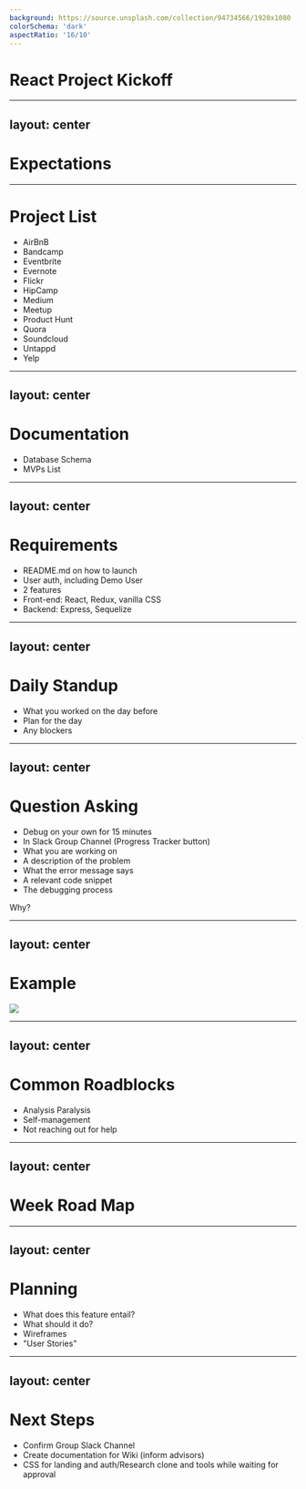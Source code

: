 ```yaml
---
background: https://source.unsplash.com/collection/94734566/1920x1080
colorSchema: 'dark'
aspectRatio: '16/10'
---
```


# React Project Kickoff

---
layout: center
---

# Expectations

---

# Project List

* AirBnB
* Bandcamp
* Eventbrite
* Evernote
* Flickr
* HipCamp
* Medium
* Meetup
* Product Hunt
* Quora
* Soundcloud
* Untappd
* Yelp

---
layout: center
---

# Documentation

* Database Schema
* MVPs List

---
layout: center
---

# Requirements

* README.md on how to launch
* User auth, including Demo User
* 2 features
* Front-end: React, Redux, vanilla CSS
* Backend: Express, Sequelize

---
layout: center
---

# Daily Standup

* What you worked on the day before
* Plan for the day
* Any blockers

---
layout: center
---

# Question Asking

* Debug on your own for 15 minutes
* In Slack Group Channel (Progress Tracker button)
* What you are working on
* A description of the problem
* What the error message says
* A relevant code snippet
* The debugging process

Why?

---
layout: center
---

# Example
<img src="https://res.cloudinary.com/dk7yhcz2v/image/upload/v1627335590/app_academy/good-q_yrolr6.png" />

---
layout: center
---

# Common Roadblocks

* Analysis Paralysis
* Self-management
* Not reaching out for help

---
layout: center
---

# Week Road Map

---
layout: center
---

# Planning

* What does this feature entail?
* What should it do?
* Wireframes
* "User Stories"

<!-- Importance of planning -->

---
layout: center
---

# Next Steps

* Confirm Group Slack Channel
* Create documentation for Wiki (inform advisors)
* CSS for landing and auth/Research clone and tools while waiting for approval
